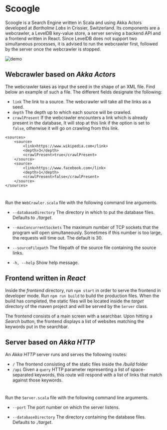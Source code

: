 # Scoogle

Scoogle is a Search Engine written in Scala and using Akka Actors developed at *Bartholme Labs* in Crissier,
Switzerland. Its components are a webcrawler, a LevelDB key-value store, a server serving a backend API and a frontend
written in React. Since LevelDB does not support two simultaneous processes, it is advised to run the webcrawler first,
followed by the server once the webcrawler is stopped.

![demo](demo.gif)

## Webcrawler based on *Akka Actors*

The webcrawler takes as input the seed in the shape of an XML file. 
Find below an example of such a file. The different fields designate the following:

- `link` The link to a source. The webcrawler will take all the links as a seed.
- `depth` The depth up to which each source will be crawled.
- `crawlPresent` If the webcrawler encounters a link which is already present in the database, It will stop at this link if the option is set to `false`, otherwise it will go on crawling from this link.

```
<sources>
    <source>
        <link>https://www.wikipedia.com</link>
        <depth>3</depth>
        <crawlPresent>true</crawlPresent>
    </source>
    <source>
        <link>https://www.facebook.com</link>
        <depth>1</depth>
        <crawlPresent>false</crawlPresent>
    </source>
</sources>
```
#

Run the `WebCrawler.scala` file with the following command line arguments.

- `--databaseDirectory` The directory in which to put the database files. Defaults to *./target*.

- `--maxConcurrentSockets` The maximum number of TCP sockets that the program will open simultaneously. Sometimes if this number is too large, the requests will time out. The default is 30.

- `--sourceFilepath` The filepath of the source file containing the source links.

- `-h, --help` Show help message.

## Frontend written in *React*

Inside the *frontend* directory, run `npm start` in order to serve the frontend in developer mode. Run `npm run build` to build the production files. When the build has completed, the static files will be located inside the *target* directory of the maven project and will be served by the `Server` class.

The frontend consists of a main screen with a searchbar. Upon hitting a *Search* button, the frontend displays a list of websites matching the keywords put in the searchbar.

## Server based on *Akka HTTP*

An *Akka HTTP* server runs and serves the following routes:

- `/` The frontend consisting of the static files inside the */build* folder
- `/api` Given a `query` HTTP parameter representing a list of space-separated keywords, this route will respond with a list of links that match against those keywords.

#

Run the `Server.scala` file with the following command line arguments.

- `--port` The port number on which the server listens.

- `--databaseDirectory` The directory containing the database files. Defaults to *./target*.
